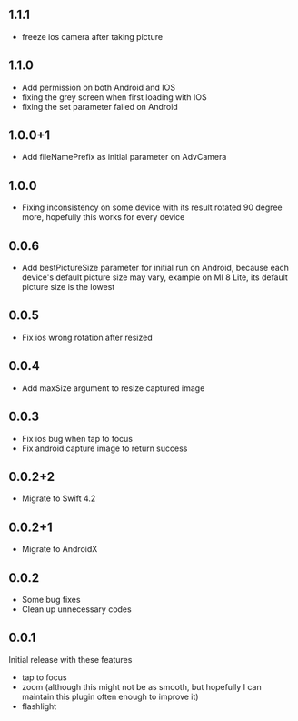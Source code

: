 ## 1.1.1

- freeze ios camera after taking picture

## 1.1.0

- Add permission on both Android and IOS
- fixing the grey screen when first loading with IOS
- fixing the set parameter failed on Android

## 1.0.0+1

- Add fileNamePrefix as initial parameter on AdvCamera

## 1.0.0

- Fixing inconsistency on some device with its result rotated 90 degree more, hopefully this works for every device

## 0.0.6

- Add bestPictureSize parameter for initial run on Android, because each device's default picture size may vary, example on MI 8 Lite, its default picture size is the lowest

## 0.0.5

- Fix ios wrong rotation after resized

## 0.0.4

- Add maxSize argument to resize captured image

## 0.0.3

- Fix ios bug when tap to focus
- Fix android capture image to return success

## 0.0.2+2

- Migrate to Swift 4.2

## 0.0.2+1

- Migrate to AndroidX

## 0.0.2

- Some bug fixes
- Clean up unnecessary codes

## 0.0.1

Initial release with these features
- tap to focus
- zoom (although this might not be as smooth, but hopefully I can maintain this plugin often enough to improve it)
- flashlight
